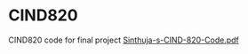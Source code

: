 # CIND820
CIND820 code for final project
[Sinthuja-s-CIND-820-Code.pdf](https://github.com/sinthuja-kun/CIND830/files/6794479/Sinthuja-s-CIND-820-Code.pdf)
